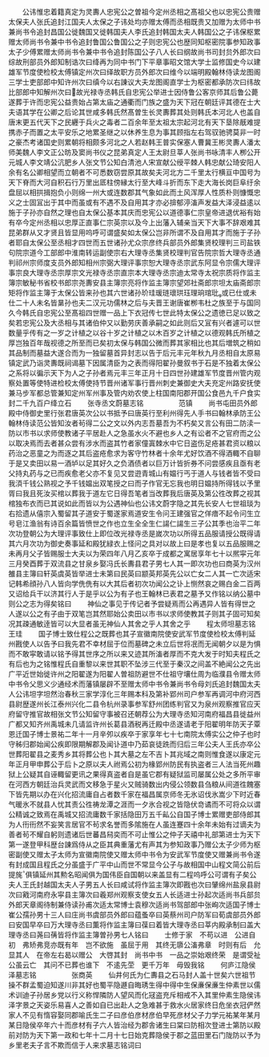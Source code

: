 <!-- { "loadSidebar": true } -->
　　公讳惟忠着籍真定为灵夀人忠宪公之曽祖今定州丞相之髙祖父也以忠宪公贵赠太保夫人张氏追封江国夫人太保之子讳处均亦赠太傅而丞相既贵又加赠为太师中书兼尚书令追封昌国公徙魏国又徙韩国夫人李氏追封韩国太夫人韩国公之子讳保枢累赠太师尚书令兼中书令追封鲁国公鲁国公之子则忠宪公也歴同知枢密院事参知政事太子少傅累赠太师尚书令兼中书令追封陈国公子八人长曰纲故尚书司封贠外郎次曰综故刑部员外郎知制诰次曰绛再为同中书门下平章事昭文馆大学士监修国史今以建雄军节度使检校太傅镇定州次曰绎故职方员外郎次曰维今以端明殿翰林侍读龙图阁三学士吏部郎中知许州次曰缜今以右諌议大夫龙图阁直学士为枢密都承防次曰纬故比部郎中知解州次曰故光禄寺丞韩氏自忠宪公举进士因侍鲁公客京师其后鲁公薨遂葬于许而忠宪公益贵始占第太庙之通衢而门族之盛为天下冠在朝廷评其德在士大夫语其学在公卿之后论其世咸多韩氏然髙曽生长灵夀葬其处则韩氏本河北人也盖自唐末更五代天下之民纒于兵火之毒者二百余年至太祖太宗起河北有天下垦除旤难提携赤子而置之太平安乐之地累圣继之以休养生息为事其顾指左右驾驭驰骋莫非一时之豪杰考诸国史则累朝将相颇多河北之人若赵韩王普实保塞人曹冀王彬灵夀人潘太师美魏人李文正公昉及窦尚书仪之昆弟真定人王太尉旦莘人张尚书咏清丰人栁公开元城人李文靖公沆肥乡人张文节公知白清池人宋宣献公绶平棘人韩忠献公琦安阳人余有名公卿相望而立朝者不可悉数窃尝原其故矣夫河北方二千里太行横亘中国号为天下脊而大河自积石行万里出厎柱傍縁太行至大峰斗折而东下走大海长岗巨阜纡余盘屈以相拱揖抱负小则绵一州大或连数郡其气象如此而土风浑厚人性质朴则慷慨忠义之士固冝出于其中而虽或有不遇不及自用其才亦必揜郁渟滀声发益大泽浸益逺以施于子孙亦自然之理也自太保公基本其庆而忠宪公以道德事仁宗皇帝进退优裕有始有卒今定州丞相以忠厚正直事仁宗英宗以及今上出藩入辅亲当天下大事不辞艰难其昆弟群从又才贤且皆显用呜呼可谓盛矣如太保公岂非所谓不及自用其才而施于子孙者耶自太保公至丞相才四世而五世诸孙尤众宗彦终兵部员外郎集贤校理判三司盐铁句院宗道今工部郎中淮南转运副使宗右大理寺丞集贤校理判官告院宗哲大理寺丞通判祁州宗师度支员外郎知相州宗弼大理评事宗恕大理寺丞宗武东阿显令宗儒大理评事宗良大理寺丞宗厚宗文光禄寺丞宗直宗本大理寺丞宗迪太常寺太祝宗质将作监主簿宗敏秘书省校书郎宗尧夀安县主簿宗亮将作监主簿宗望郊社斋郎宗坦太庙斋郎宗矩将作监主簿于太保公皆来孙也其六世诸孙玠珪瑗琏瓌珙珏理珦琯玭或已仕或未仕二十人未名皆晜孙也夫二汉元功儒林之后与夫晋王谢唐崔栁韦杜之族至于与国同久今韩氏自忠宪公至髙祖四世赠一品上下衣冠传七世此特太保公之遗徳已足以致之矣若忠宪公及大丞相与其诸伯仲又以勤劳庆善承嗣之如此则后又冝有兴者遽可以世数量乎传有之一岁之计植之以谷十岁之计植之以木百岁之计植之以德观韩氏所植之厚岂独百年哉视德之所至而已矣初太保与韩国公微而葬其家相比也其后増筑之稍如其品制而墓益大遂合而为一独留墓首异封志以告于后元丰元年秋九月丞相自太原易镇定武乃诣灵夀既祠谒墓下因属清臣为之表而得阳翟孙曼叙书于石是不独着太保公之系将以徧示天下为人之子孙者焉元丰三年正月十日四世孙建雄军节度晋州管内观察处置等使特进检校太傅使持节晋州诸军事行晋州刺史兼御史大夫充定州路安抚使兼马步军都总管兼知定州军州事及管内劝农使上柱国南阳郡开国公食邑九千户食实封二千九百户绛立石
　　张寺丞文蔚墓志铭　　　　　范镇
　　尚书屯田员外郎殿中侍御史里行张君唐英次公以书抵予曰唐英行至利州得先人手书曰翰林承防王公翰林侍读范公皆知汝者茍得二公之文以外内志吾墓吾为不朽矣又言公有田二防渎一防以市书以求师使教诸子平居赴人之急虽水火不避也乡人之有讼者不之官府而之公以取决焉而去者甚众尝有涉水而盗其竹者家僮寘棘水中它日盗伤足疮甚君资以粮以药治之恶童之为而逐之其后盗疮愈求为客守竹林者十余年尤好饮酒不得酒輙不自聊于是又卖田以易一酒垆以足其好久之负酒债者以巨万计皆折券不问尝感疾且亟有老父持丸药与之已而疾愈老父亦不复见又尝逰青城山有媪行丐于道人与钱者皆不受曰我湏千钱公熟视之予千钱媪出双笔授之曰而子作官无忘我也明日媪持所得钱以予里胥曰我且死汝买棺以葬我于道左它日得吾笔者当改葬我后唐英及第公徃改葬之视其棺独布衣而已其说如此而皆以为公遇神仙也公讳文蔚字隐之其先长安人七世祖琰为右拾遗从僖宗入蜀留其子道安于蜀遂家焉道安生令问王建强官之佯瘖不起令问生立号皂江渔翁有诗百余篇皆愤世之作也立生全全生仁諹仁諹生三子公其季也治平二年次功登朝公为大理评事致仕上即位改光禄寺丞是嵗次功以所得五品服请授公既得请其六月次功为御史奏事延和殿犹緑衣上怪问之具对以故上曰是孝也复以五品服赐之未再月父子皆赐服士大夫以为荣四年八月乙亥卒于成都之寓居享年七十以熈寜元年三月癸酉葬于双流县之甘泉乡娶冯氏长夀县君子男七人其一即次功也曰商英为汉州雒县主簿曰轩英虞英皆举进士未第曰民英曰颛英邦英先公以亡女二人其一亡次适宋记韩希顔孙八人皆向学侁侁有以大其后者初次功闻公之讣上恻然哀之赐白金二百两又诏给兵干以济其行人于是乎以公为有子也王翰林已表君之墓予又作铭以纳公墓中则公之志为得矣铭曰
　　神仙之事见于传记者予尝疑焉而公再遇异人皆有得世之人遂以公之有子由于双笔岂其然耶始公卖田以市书以求师使教其子则其子固可知矣况其疎通敏逹皆可以大显者虽无神仙人其舍之乎人其舍之乎
　　程太师坦墓志铭　　　　　　王珪
　　国子博士致仕程公之既葬也其子宣徽南院使安武军节度使检校太傅判延州戡使人以告予曰我先君不幸材屈于位而墓碑之未立后世将冺而无闻朝夕以是为惧而不敢寜敢请以铭予得其世序之所以来又迹其所滀者厚而不克大发于时知夫程氏之有后也为之铭惟程氏自重黎以来世其职不坠涉三代至于秦汉之间盖不絶闻公之先出广平近世始徙许州之阳翟遂为阳翟人曽祖防避世不仕祖守壤仕周为临濮县令赠太师中书令父思义少通经术而藩镇屡辟不至赠太师中书令兼尚书令母刘氏追封魏国太夫人公讳坦字坦然治春秋三家学淳化三年赐本科及第补郢州司户参军再调河中府河西县尉歴遂州长江泰州兴化二县令杭州录事参军舒州团练判官又为泉州观察推官应天府留守推官故相张文节公知留守事被召还朝荐公为大理寺丞知河南府福昌县徙益州广都又知齐州禹城未几请监许州长葛县酒税再迁殿中丞遂请老于阳翟明年防天子覃恩迁国子博士景祐二年十一月辛夘以疾卒于家享年七十七南院太傅实公之仲子也时守秭归郡始闻公疾即限期解郡及闻讣道中乃茹哀徒跣而归后三年公夫人王氏亦卒公世葬阳翟县之麦秀乡其将葬公也卜其大墓之左不吉卜其兆域之南则惟食遂以康定元年正月甲申葬公于后卜之原以夫人祔焉公初为椽郢州防民有执盗者三人法当死州趣狱上公疑其自诬輙留更讯之果得真盗者自是虽它郡有疑狱监司屡属公处之多所平审在河西方朝廷治兵灵武而文移急于星火又贼骑数出内侵公领数县刍粮从间道徃餽塞下皆先期以办在兴化招流庸自占者数千家在福昌属京师冬无氷诏伐氷嵩少下时近春气暖氷不就县人忧其责公徃祷龙潭之涯而一夕氷合视之皆隐伏竒谲而不可将众以谓公精诚之致焉在禹城又招流庸数千家括隐田万五千畆公自国子博士累赠吏部侍郎其为人衎衎然不妄笑言居官不茍求名誉而多隂施在人虽连蹇四十余年未始有过谪夫为善者茍不耀自躬则遗诸后世蕃昌舄奕而不可止惟公之仲子天禧中礼部第进士为天下第一遂登甲科歴台諌爲侍从之臣其典重藩尤有声其为参知政事乃赠公太子少师为枢密副使又赠太子太师为宣徽南院使又赠太师中书令为安武军节度使又赠兼尚书令遂有封成国且程氏之分虽盛于广平中山而世不常显今公子与故相国中山程文简公前后提旄俱镇延州其勲名昭闻俱为国伟臣自国朝以来盖显有二程呜呼公可谓有子矣公夫人王氏封越国太夫人子男五人长曰咸试将作监主簿次即戡也次曰肈绵州盐泉县尉次曰戭河南府永寜县主簿次曰羲郑州观察支使女五人长适进士孙起次适尚书兵部贠外郎天章阁待制兼侍读孙甫次适太常博士袁穆次适尚书驾部郎中张峋次适国子博士崔公孺孙男十三人曰庄尚书虞部员外郎曰蕴蚤卒曰英蔡州司户防军曰荀虞部员外郎曰安国早卒曰万大理寺丞曰薫将作监主簿曰葆曰着皆大理寺丞曰莘内殿承制曰盖大理寺丞曰荛曰蒨皆将作监主簿曽孙男七人铭曰
　　士修于家　不苟以进　公进自初　弗矫弗竞亦既有年　岂不欲施　虽屈于用　其终无隳公滀弗章　时则有后　允显其人　在帝左右曷以赠公　大啓其封　尚书中书　一品之崇始艰终荣　是谓受祉　公虽云亡　其问不已葬也谁下　不逺先茔　更千万年　毋毁我铭
　　何庐江隐侯泽墓志铭　　　　　张商英
　　仙井何氏为仁夀县之石马封人盖十世矣六世祖节操不群孟蜀迫知遂川非其好也蜀平隐遯自晦琇生得中得中生保亷保亷生仲素世以儒术训迪子孙居乡党以行义称悍隣防人望风而化冦盗充斥相戒不入其里仲素生隐侯讳泽字景之天姿乐易喜人之善如自已出赴人之急难甚于救水火居家终日危坐衣冠俨然家人不见有惰容娶同郡喻氏生二子曰彦伯彦材彦伯早死彦材父子力学元祐某年某月某日隐侯卒年六十而彦材有子六人皆治经为郡舎诸生曰棠曰防相次登进士第防以殿前对防为天下第一政和七年十二月十七日始克葬隐侯于郡之蓝田里石门陇防以予为乡里老夫子言不欺而信于人来求墓志铭词曰
